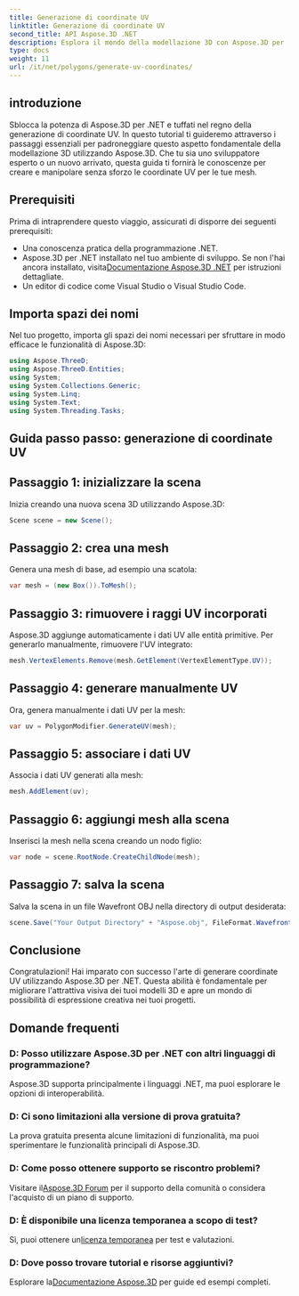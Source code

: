 ```yaml
---
title: Generazione di coordinate UV
linktitle: Generazione di coordinate UV
second_title: API Aspose.3D .NET
description: Esplora il mondo della modellazione 3D con Aspose.3D per .NET. Master UV coordina la generazione senza sforzo. Migliora i tuoi progetti ora!
type: docs
weight: 11
url: /it/net/polygons/generate-uv-coordinates/
---
```

## introduzione
Sblocca la potenza di Aspose.3D per .NET e tuffati nel regno della generazione di coordinate UV. In questo tutorial ti guideremo attraverso i passaggi essenziali per padroneggiare questo aspetto fondamentale della modellazione 3D utilizzando Aspose.3D. Che tu sia uno sviluppatore esperto o un nuovo arrivato, questa guida ti fornirà le conoscenze per creare e manipolare senza sforzo le coordinate UV per le tue mesh.
## Prerequisiti
Prima di intraprendere questo viaggio, assicurati di disporre dei seguenti prerequisiti:
- Una conoscenza pratica della programmazione .NET.
-  Aspose.3D per .NET installato nel tuo ambiente di sviluppo. Se non l'hai ancora installato, visita[Documentazione Aspose.3D .NET](https://reference.aspose.com/3d/net/) per istruzioni dettagliate.
- Un editor di codice come Visual Studio o Visual Studio Code.
## Importa spazi dei nomi
Nel tuo progetto, importa gli spazi dei nomi necessari per sfruttare in modo efficace le funzionalità di Aspose.3D:
```csharp
using Aspose.ThreeD;
using Aspose.ThreeD.Entities;
using System;
using System.Collections.Generic;
using System.Linq;
using System.Text;
using System.Threading.Tasks;
```
## Guida passo passo: generazione di coordinate UV
## Passaggio 1: inizializzare la scena
Inizia creando una nuova scena 3D utilizzando Aspose.3D:
```csharp
Scene scene = new Scene();
```
## Passaggio 2: crea una mesh
Genera una mesh di base, ad esempio una scatola:
```csharp
var mesh = (new Box()).ToMesh();
```
## Passaggio 3: rimuovere i raggi UV incorporati
Aspose.3D aggiunge automaticamente i dati UV alle entità primitive. Per generarlo manualmente, rimuovere l'UV integrato:
```csharp
mesh.VertexElements.Remove(mesh.GetElement(VertexElementType.UV));
```
## Passaggio 4: generare manualmente UV
Ora, genera manualmente i dati UV per la mesh:
```csharp
var uv = PolygonModifier.GenerateUV(mesh);
```
## Passaggio 5: associare i dati UV
Associa i dati UV generati alla mesh:
```csharp
mesh.AddElement(uv);
```
## Passaggio 6: aggiungi mesh alla scena
Inserisci la mesh nella scena creando un nodo figlio:
```csharp
var node = scene.RootNode.CreateChildNode(mesh);
```
## Passaggio 7: salva la scena
Salva la scena in un file Wavefront OBJ nella directory di output desiderata:
```csharp
scene.Save("Your Output Directory" + "Aspose.obj", FileFormat.WavefrontOBJ);
```
## Conclusione
Congratulazioni! Hai imparato con successo l'arte di generare coordinate UV utilizzando Aspose.3D per .NET. Questa abilità è fondamentale per migliorare l'attrattiva visiva dei tuoi modelli 3D e apre un mondo di possibilità di espressione creativa nei tuoi progetti.
## Domande frequenti
### D: Posso utilizzare Aspose.3D per .NET con altri linguaggi di programmazione?
Aspose.3D supporta principalmente i linguaggi .NET, ma puoi esplorare le opzioni di interoperabilità.
### D: Ci sono limitazioni alla versione di prova gratuita?
La prova gratuita presenta alcune limitazioni di funzionalità, ma puoi sperimentare le funzionalità principali di Aspose.3D.
### D: Come posso ottenere supporto se riscontro problemi?
 Visitare il[Aspose.3D Forum](https://forum.aspose.com/c/3d/18) per il supporto della comunità o considera l'acquisto di un piano di supporto.
### D: È disponibile una licenza temporanea a scopo di test?
 Sì, puoi ottenere un[licenza temporanea](https://purchase.aspose.com/temporary-license/) per test e valutazioni.
### D: Dove posso trovare tutorial e risorse aggiuntivi?
 Esplorare la[Documentazione Aspose.3D](https://reference.aspose.com/3d/net/) per guide ed esempi completi.